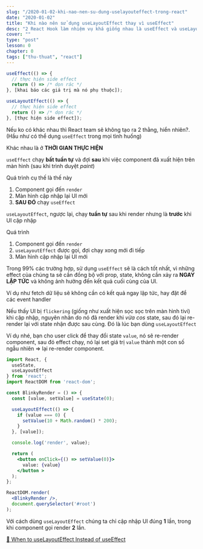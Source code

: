 ```yaml
---
slug: "/2020-01-02-khi-nao-nen-su-dung-uselayouteffect-trong-react"
date: "2020-01-02"
title: "Khi nào nên sử dụng useLayoutEffect thay vì useEffect"
desc: "2 React Hook làm nhiệm vụ khá giống nhau là useEffect và useLayoutEffect bạn đã biết cách sử dụng thế nào cho đúng"
cover: ""
type: "post"
lesson: 0
chapter: 0
tags: ["thu-thuat", "react"]
---
```




```jsx
useEffect(() => {
  // thực hiện side effect
  return () => /* dọn rác */
}, [khai báo các giá trị mà nó phụ thuộc]);

useLayoutEffect(() => {
  // thực hiện side effect
  return () => /* dọn rác */
}, [thực hiện side effect]);
```

Nếu ko có khác nhau thì React team sẽ không tạo ra 2 thằng, hiển nhiên?. (Hầu như có thể dụng `useEffect` trong mọi tình huống)

Khác nhau là ở **THỜI GIAN THỰC HIỆN**

`useEffect` chạy **bất tuần tự** và đợi **sau** khi việc component đã xuất hiện trên màn hình (sau khi trình duyệt *paint*)

Quá trình cụ thế là thế này

1. Component gọi đến `render`
2. Màn hình cập nhập lại UI mới
3. **SAU ĐÓ** chạy `useEffect`

`useLayoutEffect`, ngược lại, chạy **tuần tự** sau khi render nhưng là **trước** khi UI cập nhập

Quá trình

1. Component gọi đến `render`
2. `useLayoutEffect` được gọi, đợi chạy xong mới đi tiếp
3. Màn hình cập nhập lại UI mới

Trong 99% các trường hợp, sử dụng `useEffect`  sẽ là cách tốt nhất, vì những effect của chúng ta sẽ cần đồng bộ với prop, state, không cần xảy ra **NGAY LẬP TỨC** và không ảnh hưởng đến kết quả cuối cùng của UI.

Ví dụ như fetch dữ liệu sẽ không cần có kết quả ngay lập tức, hay đặt để các event handler

Nếu thấy UI bị `flickering` (giống như xuất hiện sọc sọc trên màn hình tivi) khi cập nhập, nguyên nhân do nó đã render khi *vừa cos* state, sau đó lại re-render lại với state nhận được sau cùng. Đó là lúc bạn dùng `useLayoutEffect`

Ví dụ nhé, bạn cho user click để thay đổi state `value`, nó sẽ re-render component, sau đó effect chạy, nó lại set giá trị `value` thành một con số ngẫu nhiên => lại re-render component.

```jsx
import React, {
  useState,
  useLayoutEffect
} from 'react';
import ReactDOM from 'react-dom';

const BlinkyRender = () => {
  const [value, setValue] = useState(0);

  useLayoutEffect(() => {
    if (value === 0) {
      setValue(10 + Math.random() * 200);
    }
  }, [value]);

  console.log('render', value);

  return (
    <button onClick={() => setValue(0)}>
      value: {value}
    </button >
  );
};

ReactDOM.render(
  <BlinkyRender />,
  document.querySelector('#root')
);
```

Với cách dùng `useLayoutEffect` chúng ta chỉ cập nhập UI đúng **1** lần, trong khi component gọi render **2** lần.


<a target="_blank" rel="noopener noreferrer" href="https://daveceddia.com/useeffect-vs-uselayouteffect/">📜 When to useLayoutEffect Instead of useEffect</a>

